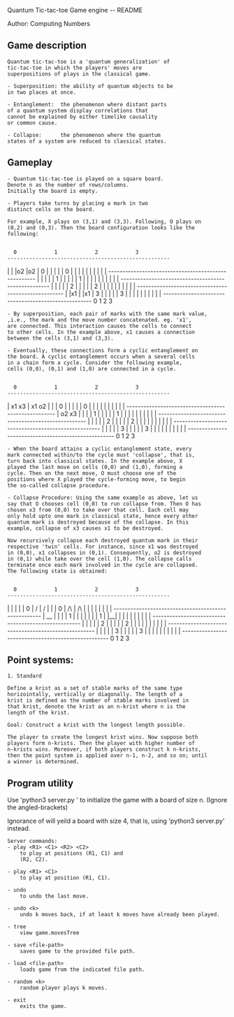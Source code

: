 Quantum Tic-tac-toe Game engine -- README

Author: Computing Numbers



Game description
-----------------------------------------------------------------

    Quantum tic-tac-toe is a 'quantum generalization' of 
    tic-tac-toe in which the players' moves are 
    superpositions of plays in the classical game. 

    - Superposition: the ability of quantum objects to be 
    in two places at once.
    
    - Entanglement:  the phenomenon where distant parts 
    of a quantum system display correlations that 
    cannot be explained by either timelike causality 
    or common cause.

    - Collapse:      the phenomenon where the quantum 
    states of a system are reduced to classical states.

Gameplay
-----------------------------------------------------------------
    
    - Quantum tic-tac-toe is played on a square board. 
    Denote n as the number of rows/columns. 
    Initially the board is empty.

    - Players take turns by placing a mark in two 
    distinct cells on the board.

    For example, X plays on (3,1) and (3,3). Following, O plays on 
	(0,2) and (0,3). Then the board configuration looks like the
	following:


      0            1            2            3      
    ----------------------------------------------------
   |             |            |o2          |o2          |
0  |             |            |            |            |  0
   |             |            |            |            |
   |             |            |            |            |
    ----------------------------------------------------
   |             |            |            |            |
1  |             |            |            |            |  1
   |             |            |            |            |
   |             |            |            |            |
    ----------------------------------------------------
   |             |            |            |            |
2  |             |            |            |            |  2
   |             |            |            |            |
   |             |            |            |            |
    ----------------------------------------------------
   |             |x1          |            |x1          |
3  |             |            |            |            |  3
   |             |            |            |            |
   |             |            |            |            |
    ----------------------------------------------------
      0            1            2            3      


    - By superposition, each pair of marks with the same mark value, 
    ,i.e., the mark and the move number concatenated. eg. 'x1',
    are connected. This interaction causes the cells to connect
    to other cells. In the example above, x1 causes a connection
    between the cells (3,1) and (3,3).

    - Eventually, these connections form a cyclic entanglement on
    the board. A cyclic entanglement occurs when a several cells
    in a chain form a cycle. Consider the following example, 
    cells (0,0), (0,1) and (1,0) are connected in a cycle.


      0            1            2            3      
    ----------------------------------------------------
   | x1  x3      | x1  o2     |            |            |
0  |             |            |            |            |  0
   |             |            |            |            |
   |             |            |            |            |
    ----------------------------------------------------
   | o2  x3      |            |            |            |
1  |             |            |            |            |  1
   |             |            |            |            |
   |             |            |            |            |
    ----------------------------------------------------
   |             |            |            |            |
2  |             |            |            |            |  2
   |             |            |            |            |
   |             |            |            |            |
    ----------------------------------------------------
   |             |            |            |            |
3  |             |            |            |            |  3
   |             |            |            |            |
   |             |            |            |            |
    ----------------------------------------------------
      0            1            2            3      

    - When the board attains a cyclic entanglement state, every 
    mark connected within/to the cycle must 'collapse', that is,
    turn back into classical states. In the example above, X 
    played the last move on cells (0,0) and (1,0), forming a 
    cycle. Then on the next move, O must choose one of the
    positions where X played the cycle-forming move, to begin 
    the so-called collapse procedure. 

    - Collapse Procedure: Using the same example as above, let us 
    say that O chooses cell (0,0) to run collapse from. Then O has
    chosen x3 from (0,0) to take over that cell. Each cell may
    only hold upto one mark in classical state, hence every other
    quantum mark is destroyed because of the collapse. In this 
    example, collapse of x3 causes x1 to be destroyed. 

    Now recursively collapse each destroyed quantum mark in their
    respective 'twin' cells. For instance, since x1 was destroyed
    in (0,0), x1 collapses in (0,1). Consequently, o2 is destroyed
    in (0,1) while take over the cell (1,0). The collapse calls
    terminate once each mark involved in the cycle are collapsed.
    The following state is obtained:


      0            1            2            3
    ----------------------------------------------------
   |             |            |            |            |
0  |      \/     |     \/     |            |            |  0
   |      /\     |     /\     |            |            |
   |             |            |            |            |
    ----------------------------------------------------
   |      __     |            |            |            |
1  |     |  |    |            |            |            |  1
   |     |__|    |            |            |            |
   |             |            |            |            |
    ----------------------------------------------------
   |             |            |            |            |
2  |             |            |            |            |  2
   |             |            |            |            |
   |             |            |            |            |
    ----------------------------------------------------
   |             |            |            |            |
3  |             |            |            |            |  3
   |             |            |            |            |
   |             |            |            |            |
    ----------------------------------------------------
      0            1            2            3


Point systems:
-----------------------------------------------------------------
    1. Standard

    Define a krist as a set of stable marks of the same type 
    horizointally, vertically or diagonally. The length of a 
    krist is defined as the number of stable marks involved in
    that krist, denote the krist as an n-krist where n is the 
    length of the krist.

    Goal: Construct a krist with the longest length possible.

    The player to create the longest krist wins. Now suppose both
    players form n-krists. Then the player with higher number of
    n-krists wins. Moreover, if both players construct k n-krists,
    then the point system is applied over n-1, n-2, and so on; until
    a winner is determined.

Program utility
-----------------------------------------------------------------
Use 'python3 server.py <n>' to initialize the game with a board
of size n. (Ignore the angled-brackets)

Ignorance of <n> will yeild a board with size 4, that is, using 
'python3 server.py' instead.

    Server commands:
    - play <R1> <C1> <R2> <C2> 
        to play at positions (R1, C1) and 
        (R2, C2).

    - play <R1> <C1> 
        to play at position (R1, C1).

    - undo
        to undo the last move.

    - undo <k>
        undo k moves back, if at least k moves have already been played.

    - tree
        view game.movesTree

    - save <file-path>
        saves game to the provided file path.

    - load <file-path>
        loads game from the indicated file path.

    - random <k>
        random player plays k moves.

    - exit
        exits the game.
